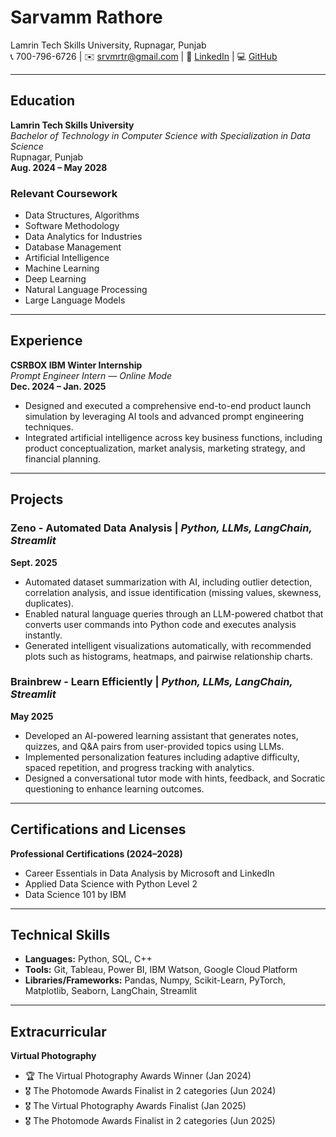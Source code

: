 # Sarvamm Rathore  
Lamrin Tech Skills University, Rupnagar, Punjab  
📞 700-796-6726 | ✉️ srvmrtr@gmail.com | 🔗 [LinkedIn](https://linkedin.com/in/sarvamm) | 💻 [GitHub](https://github.com/sarvamm)  

---

## Education  
**Lamrin Tech Skills University**  
_Bachelor of Technology in Computer Science with Specialization in Data Science_  
Rupnagar, Punjab  
**Aug. 2024 – May 2028**

### Relevant Coursework  
- Data Structures, Algorithms  
- Software Methodology  
- Data Analytics for Industries  
- Database Management  
- Artificial Intelligence  
- Machine Learning  
- Deep Learning  
- Natural Language Processing  
- Large Language Models  

---

## Experience  
**CSRBOX IBM Winter Internship**  
_Prompt Engineer Intern — Online Mode_  
**Dec. 2024 – Jan. 2025**  
- Designed and executed a comprehensive end-to-end product launch simulation by leveraging AI tools and advanced prompt engineering techniques.  
- Integrated artificial intelligence across key business functions, including product conceptualization, market analysis, marketing strategy, and financial planning.  

---

## Projects  

### Zeno - Automated Data Analysis | *Python, LLMs, LangChain, Streamlit*  
**Sept. 2025**  
- Automated dataset summarization with AI, including outlier detection, correlation analysis, and issue identification (missing values, skewness, duplicates).  
- Enabled natural language queries through an LLM-powered chatbot that converts user commands into Python code and executes analysis instantly.  
- Generated intelligent visualizations automatically, with recommended plots such as histograms, heatmaps, and pairwise relationship charts.  

### Brainbrew - Learn Efficiently | *Python, LLMs, LangChain, Streamlit*  
**May 2025**  
- Developed an AI-powered learning assistant that generates notes, quizzes, and Q&A pairs from user-provided topics using LLMs.  
- Implemented personalization features including adaptive difficulty, spaced repetition, and progress tracking with analytics.  
- Designed a conversational tutor mode with hints, feedback, and Socratic questioning to enhance learning outcomes.  

---

## Certifications and Licenses  
**Professional Certifications (2024–2028)**  
- Career Essentials in Data Analysis by Microsoft and LinkedIn  
- Applied Data Science with Python Level 2  
- Data Science 101 by IBM  

---

## Technical Skills  
- **Languages:** Python, SQL, C++  
- **Tools:** Git, Tableau, Power BI, IBM Watson, Google Cloud Platform  
- **Libraries/Frameworks:** Pandas, Numpy, Scikit-Learn, PyTorch, Matplotlib, Seaborn, LangChain, Streamlit  

---

## Extracurricular  
**Virtual Photography**  
- 🏆 The Virtual Photography Awards Winner (Jan 2024)  
- 🎖️ The Photomode Awards Finalist in 2 categories (Jun 2024)  
- 🎖️ The Virtual Photography Awards Finalist (Jan 2025)  
- 🎖️ The Photomode Awards Finalist in 2 categories (Jun 2025)  
